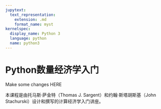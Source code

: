 ```yaml
---
jupytext:
  text_representation:
    extension: .md
    format_name: myst
kernelspec:
  display_name: Python 3
  language: python
  name: python3
---
```


# Python数量经济学入门

Make some changes HERE

本课程是由托马斯·萨金特（Thomas J. Sargent）和约翰·斯塔胡斯基（John Stachurski）设计和撰写的计算经济学入门讲座。 

```{tableofcontents}
```

